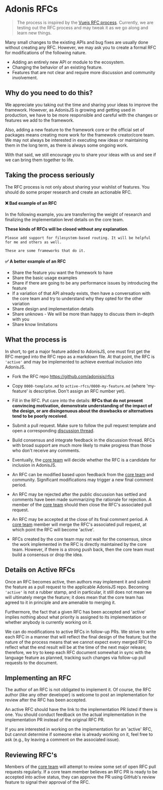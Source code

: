 # Adonis RFCs
> The process is inspired by the [Vuejs RFC process](https://github.com/vuejs/rfcs). Currently, we are testing out the RFC process and may tweak it as we go along and learn new things.

Many small changes to the existing APIs and bug fixes are usually done without creating any RFC. However, we may ask you to create a formal RFC for modifications of the following nature.

- Adding an entirely new API or module to the ecosystem.
- Changing the behavior of an existing feature.
- Features that are not clear and require more discussion and community involvement.

## Why do you need to do this?

We appreciate you taking out the time and sharing your ideas to improve the framework. However, as AdonisJS is growing and getting used in production, we have to be more responsible and careful with the changes or features we add to the framework.

Also, adding a new feature to the framework core or the official set of packages means creating more work for the framework creator/core team. We may not always be interested in executing new ideas or maintaining them in the long term, as there is always some ongoing work.

With that said, we still encourage you to share your ideas with us and see if we can bring them together to life.

## Taking the process seriously

The RFC process is not only about sharing your wishlist of features. You should do some proper research and create an actionable RFC. 

#### ❌ Bad example of an RFC

In the following example, you are transferring the weight of research and finalizing the implementation level details on the core team. 

**These kinds of RFCs will be closed without any explanation**.

```
Please add support for filesystem-based routing. It will be helpful for me and others as well.

These are some frameworks that do it.
```

#### ✅ A better example of an RFC

- Share the feature you want the framework to have
- Share the basic usage examples
- Share if there are going to be any performance issues by introducing the feature
- If a variation of that API already exists, then have a conversation with the core team and try to understand why they opted for the other variation
- Share design and implementation details
- Share unknows - We will be more than happy to discuss them in-depth with you
- Share know limitations

## What the process is
In short, to get a major feature added to AdonisJS, one must first get the
RFC merged into the RFC repo as a markdown file. At that point, the RFC
is `'active'` and may be implemented to achieve eventual inclusion
into AdonisJS.

* Fork the RFC repo https://github.com/adonisjs/rfcs

* Copy `0000-template.md` to `active-rfcs/0000-my-feature.md` (where
'my-feature' is descriptive. Don't assign an RFC number yet).

* Fill in the RFC. Put care into the details: **RFCs that do not
present convincing motivation, demonstrate understanding of the
impact of the design, or are disingenuous about the drawbacks or
alternatives tend to be poorly received**.

* Submit a pull request. Make sure to follow the pull request template and open a corresponding [discussion thread](https://github.com/thetutlage/rfcs/discussions).

* Build consensus and integrate feedback in the discussion thread. RFCs with broad support are much more likely to make progress than those who don't receive any comments.

* Eventually, the [core team](https://github.com/orgs/adonisjs/people) will decide whether the RFC is a candidate
for inclusion in AdonisJS.

* An RFC can be modified based upon feedback from the [core team](https://github.com/orgs/adonisjs/people) and community. Significant modifications may trigger a new final comment period.

* An RFC may be rejected after the public discussion has settled
and comments have been made summarizing the rationale for rejection. A member of the [core team](https://github.com/orgs/adonisjs/people) should then close the RFC's associated pull request.

* An RFC may be accepted at the close of its final comment period. A [core team](https://github.com/orgs/adonisjs/people) member will merge the RFC's associated pull request, at which point the RFC will become 'active'.

* RFCs created by the core team may not wait for the consensus, since the work implemented in the RFC is directly maintained by the core team. However, if there is a strong push back, then the core team must build a consensus or drop the idea.

## Details on Active RFCs

Once an RFC becomes active, then authors may implement it and submit the
feature as a pull request to the applicable AdonisJS repo. Becoming `'active'` is not a rubber stamp, and in particular, it still does not mean we will ultimately merge the feature; it does mean that the core team has agreed to it in principle and are amenable to merging it.

Furthermore, the fact that a given RFC has been accepted and 'active' implies nothing about what priority is assigned to its implementation or whether anybody is currently working on it.

We can do modifications to active RFCs in follow-up PRs. We strive
to write each RFC in a manner that will reflect the final design of
the feature; but the nature of the process means that we cannot expect
every merged RFC to reflect what the end result will be at
the time of the next major release; therefore, we try to keep each RFC
document somewhat in sync with the language feature as planned,
tracking such changes via follow-up pull requests to the document.

## Implementing an RFC

The author of an RFC is not obligated to implement it. Of course, the RFC author (like any other developer) is welcome to post an implementation for review after the RFC has been accepted.

An active RFC should have the link to the implementation PR listed if there is one. You should conduct feedback on the actual implementation in the implementation PR instead of the original RFC PR.

If you are interested in working on the implementation for an 'active'
RFC, but cannot determine if someone else is already working on it,
feel free to ask (e.g., by leaving a comment on the associated issue).

## Reviewing RFC's

Members of the [core team](https://github.com/orgs/adonisjs/people) will attempt to review some set of open RFC
pull requests regularly. If a core team member believes an RFC PR is ready to be accepted into active status, they can approve the PR using GitHub's review feature to signal their approval of the RFC.

